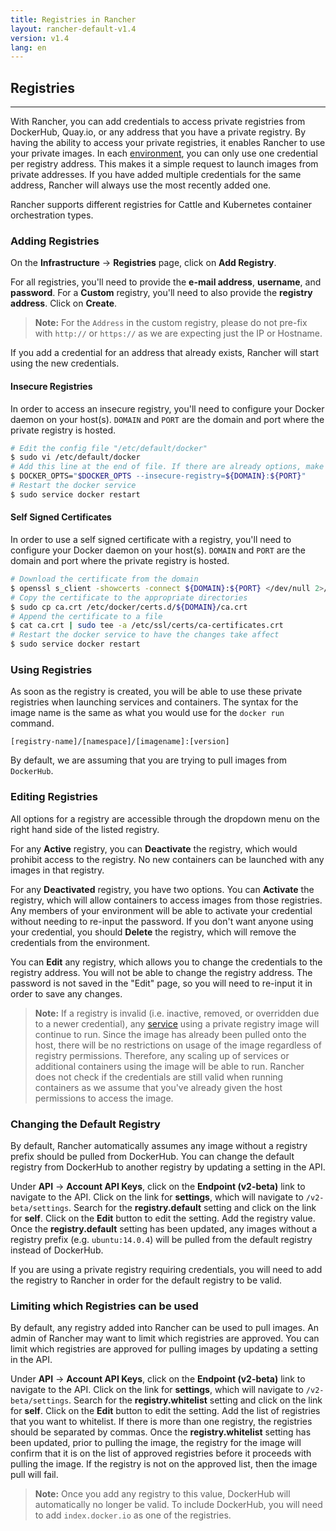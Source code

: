 ```yaml
---
title: Registries in Rancher
layout: rancher-default-v1.4
version: v1.4
lang: en
---
```


## Registries
---

With Rancher, you can add credentials to access private registries from DockerHub, Quay.io, or any address that you have a private registry. By having the ability to access your private registries, it enables Rancher to use your private images. In each [environment]({{site.baseurl}}/rancher/{{page.version}}/{{page.lang}}/environments/), you can only use one credential per registry address. This makes it a simple request to launch images from private addresses. If you have added multiple credentials for the same address, Rancher will always use the most recently added one.

Rancher supports different registries for Cattle and Kubernetes container orchestration types.

### Adding Registries

On the **Infrastructure** -> **Registries** page, click on **Add Registry**.

For all registries, you'll need to provide the **e-mail address**, **username**, and **password**. For a **Custom** registry, you'll need to also provide the **registry address**. Click on **Create**.

> **Note:** For the `Address` in the custom registry, please do not pre-fix with `http://` or `https://` as we are expecting just the IP or Hostname.

If you add a credential for an address that already exists, Rancher will start using the new credentials.

#### Insecure Registries

In order to access an insecure registry, you'll need to configure your Docker daemon on your host(s). `DOMAIN` and `PORT` are the domain and port where the private registry is hosted.

```bash
# Edit the config file "/etc/default/docker"
$ sudo vi /etc/default/docker
# Add this line at the end of file. If there are already options, make sure you append it to the current option list.
$ DOCKER_OPTS="$DOCKER_OPTS --insecure-registry=${DOMAIN}:${PORT}"
# Restart the docker service
$ sudo service docker restart
```

#### Self Signed Certificates

In order to use a self signed certificate with a registry, you'll need to configure your Docker daemon on your host(s). `DOMAIN` and `PORT` are the domain and port where the private registry is hosted.

```bash
# Download the certificate from the domain
$ openssl s_client -showcerts -connect ${DOMAIN}:${PORT} </dev/null 2>/dev/null|openssl x509 -outform PEM >ca.crt
# Copy the certificate to the appropriate directories
$ sudo cp ca.crt /etc/docker/certs.d/${DOMAIN}/ca.crt
# Append the certificate to a file
$ cat ca.crt | sudo tee -a /etc/ssl/certs/ca-certificates.crt
# Restart the docker service to have the changes take affect
$ sudo service docker restart

```

### Using Registries

As soon as the registry is created, you will be able to use these private registries when launching services and containers. The syntax for the image name is the same as what you would use for the `docker run` command.

`[registry-name]/[namespace]/[imagename]:[version]`

By default, we are assuming that you are trying to pull images from `DockerHub`.

### Editing Registries

All options for a registry are accessible through the dropdown menu on the right hand side of the listed registry.

For any **Active** registry, you can **Deactivate** the registry, which would prohibit access to the registry. No new containers can be launched with any images in that registry.

For any **Deactivated** registry, you have two options. You can **Activate** the registry, which will allow containers to access images from those registries. Any members of your environment will be able to activate your credential without needing to re-input the password. If you don't want anyone using your credential, you should **Delete** the registry, which will remove the credentials from the environment.

You can **Edit** any registry, which allows you to change the credentials to the registry address. You will not be able to change the registry address. The password is not saved in the "Edit" page, so you will need to re-input it in order to save any changes.

> **Note:** If a registry is invalid (i.e. inactive, removed, or overridden due to a newer credential), any [service]({{site.baseurl}}/rancher/{{page.version}}/{{page.lang}}/cattle/adding-services/) using a private registry image will continue to run. Since the image has already been pulled onto the host, there will be no restrictions on usage of the image regardless of registry permissions. Therefore, any scaling up of services or additional containers using the image will be able to run. Rancher does not check if the credentials are still valid when running containers as we assume that you've already given the host permissions to access the image.

### Changing the Default Registry

By default, Rancher automatically assumes any image without a registry prefix should be pulled from DockerHub. You can change the default registry from DockerHub to another registry by updating a setting in the API.

Under **API** -> **Account API Keys**, click on the **Endpoint (v2-beta)** link to navigate to the API. Click on the link for **settings**, which will navigate to `/v2-beta/settings`. Search for the **registry.default** setting and click on the link for **self**. Click on the **Edit** button to edit the setting. Add the registry value. Once the **registry.default** setting has been updated, any images without a registry prefix (e.g. `ubuntu:14.0.4`) will be pulled from the default registry instead of DockerHub.

If you are using a private registry requiring credentials, you will need to add the registry to Rancher in order for the default registry to be valid.

### Limiting which Registries can be used

By default, any registry added into Rancher can be used to pull images. An admin of Rancher may want to limit which registries are approved. You can limit which registries are approved for pulling images by updating a setting in the API.

Under **API** -> **Account API Keys**, click on the **Endpoint (v2-beta)** link to navigate to the API. Click on the link for **settings**, which will navigate to `/v2-beta/settings`. Search for the **registry.whitelist** setting and click on the link for **self**. Click on the **Edit** button to edit the setting. Add the list of registries that you want to whitelist. If there is more than one registry, the registries should be separated by commas. Once the **registry.whitelist** setting has been updated, prior to pulling the image, the registry for the image will confirm that it is on the list of approved registries before it proceeds with pulling the image. If the registry is not on the approved list, then the image pull will fail.

> **Note:** Once you add any registry to this value, DockerHub will automatically no longer be valid. To include DockerHub, you will need to add `index.docker.io` as one of the registries.
